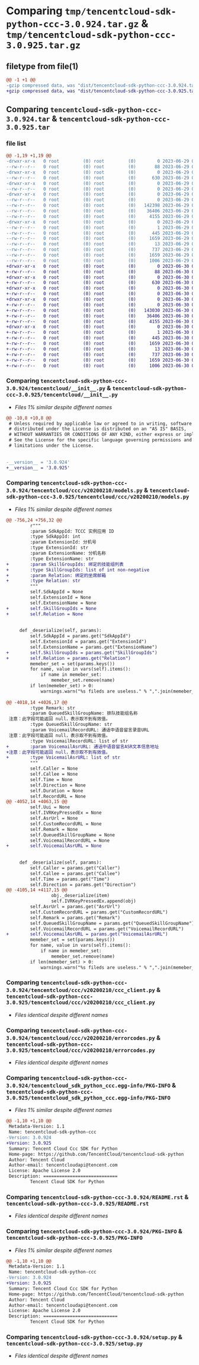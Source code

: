 # Comparing `tmp/tencentcloud-sdk-python-ccc-3.0.924.tar.gz` & `tmp/tencentcloud-sdk-python-ccc-3.0.925.tar.gz`

## filetype from file(1)

```diff
@@ -1 +1 @@
-gzip compressed data, was "dist/tencentcloud-sdk-python-ccc-3.0.924.tar", last modified: Thu Jun 29 00:25:44 2023, max compression
+gzip compressed data, was "dist/tencentcloud-sdk-python-ccc-3.0.925.tar", last modified: Fri Jun 30 02:02:12 2023, max compression
```

## Comparing `tencentcloud-sdk-python-ccc-3.0.924.tar` & `tencentcloud-sdk-python-ccc-3.0.925.tar`

### file list

```diff
@@ -1,19 +1,19 @@
-drwxr-xr-x   0 root         (0) root         (0)        0 2023-06-29 00:25:44.000000 tencentcloud-sdk-python-ccc-3.0.924/
--rw-r--r--   0 root         (0) root         (0)       88 2023-06-29 00:25:44.000000 tencentcloud-sdk-python-ccc-3.0.924/setup.cfg
-drwxr-xr-x   0 root         (0) root         (0)        0 2023-06-29 00:25:44.000000 tencentcloud-sdk-python-ccc-3.0.924/tencentcloud/
--rw-r--r--   0 root         (0) root         (0)      630 2023-06-29 00:25:44.000000 tencentcloud-sdk-python-ccc-3.0.924/tencentcloud/__init__.py
-drwxr-xr-x   0 root         (0) root         (0)        0 2023-06-29 00:25:44.000000 tencentcloud-sdk-python-ccc-3.0.924/tencentcloud/ccc/
--rw-r--r--   0 root         (0) root         (0)        0 2023-06-29 00:25:44.000000 tencentcloud-sdk-python-ccc-3.0.924/tencentcloud/ccc/__init__.py
-drwxr-xr-x   0 root         (0) root         (0)        0 2023-06-29 00:25:44.000000 tencentcloud-sdk-python-ccc-3.0.924/tencentcloud/ccc/v20200210/
--rw-r--r--   0 root         (0) root         (0)        0 2023-06-29 00:25:44.000000 tencentcloud-sdk-python-ccc-3.0.924/tencentcloud/ccc/v20200210/__init__.py
--rw-r--r--   0 root         (0) root         (0)   142398 2023-06-29 00:25:44.000000 tencentcloud-sdk-python-ccc-3.0.924/tencentcloud/ccc/v20200210/models.py
--rw-r--r--   0 root         (0) root         (0)    36406 2023-06-29 00:25:44.000000 tencentcloud-sdk-python-ccc-3.0.924/tencentcloud/ccc/v20200210/ccc_client.py
--rw-r--r--   0 root         (0) root         (0)     4155 2023-06-29 00:25:44.000000 tencentcloud-sdk-python-ccc-3.0.924/tencentcloud/ccc/v20200210/errorcodes.py
-drwxr-xr-x   0 root         (0) root         (0)        0 2023-06-29 00:25:44.000000 tencentcloud-sdk-python-ccc-3.0.924/tencentcloud_sdk_python_ccc.egg-info/
--rw-r--r--   0 root         (0) root         (0)        1 2023-06-29 00:25:44.000000 tencentcloud-sdk-python-ccc-3.0.924/tencentcloud_sdk_python_ccc.egg-info/dependency_links.txt
--rw-r--r--   0 root         (0) root         (0)      445 2023-06-29 00:25:44.000000 tencentcloud-sdk-python-ccc-3.0.924/tencentcloud_sdk_python_ccc.egg-info/SOURCES.txt
--rw-r--r--   0 root         (0) root         (0)     1659 2023-06-29 00:25:44.000000 tencentcloud-sdk-python-ccc-3.0.924/tencentcloud_sdk_python_ccc.egg-info/PKG-INFO
--rw-r--r--   0 root         (0) root         (0)       13 2023-06-29 00:25:44.000000 tencentcloud-sdk-python-ccc-3.0.924/tencentcloud_sdk_python_ccc.egg-info/top_level.txt
--rw-r--r--   0 root         (0) root         (0)      737 2023-06-29 00:25:44.000000 tencentcloud-sdk-python-ccc-3.0.924/README.rst
--rw-r--r--   0 root         (0) root         (0)     1659 2023-06-29 00:25:44.000000 tencentcloud-sdk-python-ccc-3.0.924/PKG-INFO
--rw-r--r--   0 root         (0) root         (0)     1006 2023-06-29 00:25:44.000000 tencentcloud-sdk-python-ccc-3.0.924/setup.py
+drwxr-xr-x   0 root         (0) root         (0)        0 2023-06-30 02:02:12.000000 tencentcloud-sdk-python-ccc-3.0.925/
+-rw-r--r--   0 root         (0) root         (0)       88 2023-06-30 02:02:12.000000 tencentcloud-sdk-python-ccc-3.0.925/setup.cfg
+drwxr-xr-x   0 root         (0) root         (0)        0 2023-06-30 02:02:12.000000 tencentcloud-sdk-python-ccc-3.0.925/tencentcloud/
+-rw-r--r--   0 root         (0) root         (0)      630 2023-06-30 02:02:12.000000 tencentcloud-sdk-python-ccc-3.0.925/tencentcloud/__init__.py
+drwxr-xr-x   0 root         (0) root         (0)        0 2023-06-30 02:02:12.000000 tencentcloud-sdk-python-ccc-3.0.925/tencentcloud/ccc/
+-rw-r--r--   0 root         (0) root         (0)        0 2023-06-30 02:02:12.000000 tencentcloud-sdk-python-ccc-3.0.925/tencentcloud/ccc/__init__.py
+drwxr-xr-x   0 root         (0) root         (0)        0 2023-06-30 02:02:12.000000 tencentcloud-sdk-python-ccc-3.0.925/tencentcloud/ccc/v20200210/
+-rw-r--r--   0 root         (0) root         (0)        0 2023-06-30 02:02:12.000000 tencentcloud-sdk-python-ccc-3.0.925/tencentcloud/ccc/v20200210/__init__.py
+-rw-r--r--   0 root         (0) root         (0)   143030 2023-06-30 02:02:12.000000 tencentcloud-sdk-python-ccc-3.0.925/tencentcloud/ccc/v20200210/models.py
+-rw-r--r--   0 root         (0) root         (0)    36406 2023-06-30 02:02:12.000000 tencentcloud-sdk-python-ccc-3.0.925/tencentcloud/ccc/v20200210/ccc_client.py
+-rw-r--r--   0 root         (0) root         (0)     4155 2023-06-30 02:02:12.000000 tencentcloud-sdk-python-ccc-3.0.925/tencentcloud/ccc/v20200210/errorcodes.py
+drwxr-xr-x   0 root         (0) root         (0)        0 2023-06-30 02:02:12.000000 tencentcloud-sdk-python-ccc-3.0.925/tencentcloud_sdk_python_ccc.egg-info/
+-rw-r--r--   0 root         (0) root         (0)        1 2023-06-30 02:02:12.000000 tencentcloud-sdk-python-ccc-3.0.925/tencentcloud_sdk_python_ccc.egg-info/dependency_links.txt
+-rw-r--r--   0 root         (0) root         (0)      445 2023-06-30 02:02:12.000000 tencentcloud-sdk-python-ccc-3.0.925/tencentcloud_sdk_python_ccc.egg-info/SOURCES.txt
+-rw-r--r--   0 root         (0) root         (0)     1659 2023-06-30 02:02:12.000000 tencentcloud-sdk-python-ccc-3.0.925/tencentcloud_sdk_python_ccc.egg-info/PKG-INFO
+-rw-r--r--   0 root         (0) root         (0)       13 2023-06-30 02:02:12.000000 tencentcloud-sdk-python-ccc-3.0.925/tencentcloud_sdk_python_ccc.egg-info/top_level.txt
+-rw-r--r--   0 root         (0) root         (0)      737 2023-06-30 02:02:12.000000 tencentcloud-sdk-python-ccc-3.0.925/README.rst
+-rw-r--r--   0 root         (0) root         (0)     1659 2023-06-30 02:02:12.000000 tencentcloud-sdk-python-ccc-3.0.925/PKG-INFO
+-rw-r--r--   0 root         (0) root         (0)     1006 2023-06-30 02:02:12.000000 tencentcloud-sdk-python-ccc-3.0.925/setup.py
```

### Comparing `tencentcloud-sdk-python-ccc-3.0.924/tencentcloud/__init__.py` & `tencentcloud-sdk-python-ccc-3.0.925/tencentcloud/__init__.py`

 * *Files 1% similar despite different names*

```diff
@@ -10,8 +10,8 @@
 # Unless required by applicable law or agreed to in writing, software
 # distributed under the License is distributed on an "AS IS" BASIS,
 # WITHOUT WARRANTIES OR CONDITIONS OF ANY KIND, either express or implied.
 # See the License for the specific language governing permissions and
 # limitations under the License.
 
 
-__version__ = '3.0.924'
+__version__ = '3.0.925'
```

### Comparing `tencentcloud-sdk-python-ccc-3.0.924/tencentcloud/ccc/v20200210/models.py` & `tencentcloud-sdk-python-ccc-3.0.925/tencentcloud/ccc/v20200210/models.py`

 * *Files 1% similar despite different names*

```diff
@@ -756,24 +756,32 @@
         r"""
         :param SdkAppId: TCCC 实例应用 ID
         :type SdkAppId: int
         :param ExtensionId: 分机号
         :type ExtensionId: str
         :param ExtensionName: 分机名称
         :type ExtensionName: str
+        :param SkillGroupIds: 绑定的技能组列表
+        :type SkillGroupIds: list of int non-negative
+        :param Relation: 绑定的坐席邮箱
+        :type Relation: str
         """
         self.SdkAppId = None
         self.ExtensionId = None
         self.ExtensionName = None
+        self.SkillGroupIds = None
+        self.Relation = None
 
 
     def _deserialize(self, params):
         self.SdkAppId = params.get("SdkAppId")
         self.ExtensionId = params.get("ExtensionId")
         self.ExtensionName = params.get("ExtensionName")
+        self.SkillGroupIds = params.get("SkillGroupIds")
+        self.Relation = params.get("Relation")
         memeber_set = set(params.keys())
         for name, value in vars(self).items():
             if name in memeber_set:
                 memeber_set.remove(name)
         if len(memeber_set) > 0:
             warnings.warn("%s fileds are useless." % ",".join(memeber_set))
         
@@ -4018,14 +4026,17 @@
         :type Remark: str
         :param QueuedSkillGroupName: 排队技能组名称
 注意：此字段可能返回 null，表示取不到有效值。
         :type QueuedSkillGroupName: str
         :param VoicemailRecordURL: 通话中语音留言录音URL
 注意：此字段可能返回 null，表示取不到有效值。
         :type VoicemailRecordURL: list of str
+        :param VoicemailAsrURL: 通话中语音留言ASR文本信息地址
+注意：此字段可能返回 null，表示取不到有效值。
+        :type VoicemailAsrURL: list of str
         """
         self.Caller = None
         self.Callee = None
         self.Time = None
         self.Direction = None
         self.Duration = None
         self.RecordURL = None
@@ -4052,14 +4063,15 @@
         self.Uui = None
         self.IVRKeyPressedEx = None
         self.AsrUrl = None
         self.CustomRecordURL = None
         self.Remark = None
         self.QueuedSkillGroupName = None
         self.VoicemailRecordURL = None
+        self.VoicemailAsrURL = None
 
 
     def _deserialize(self, params):
         self.Caller = params.get("Caller")
         self.Callee = params.get("Callee")
         self.Time = params.get("Time")
         self.Direction = params.get("Direction")
@@ -4105,14 +4117,15 @@
                 obj._deserialize(item)
                 self.IVRKeyPressedEx.append(obj)
         self.AsrUrl = params.get("AsrUrl")
         self.CustomRecordURL = params.get("CustomRecordURL")
         self.Remark = params.get("Remark")
         self.QueuedSkillGroupName = params.get("QueuedSkillGroupName")
         self.VoicemailRecordURL = params.get("VoicemailRecordURL")
+        self.VoicemailAsrURL = params.get("VoicemailAsrURL")
         memeber_set = set(params.keys())
         for name, value in vars(self).items():
             if name in memeber_set:
                 memeber_set.remove(name)
         if len(memeber_set) > 0:
             warnings.warn("%s fileds are useless." % ",".join(memeber_set))
```

### Comparing `tencentcloud-sdk-python-ccc-3.0.924/tencentcloud/ccc/v20200210/ccc_client.py` & `tencentcloud-sdk-python-ccc-3.0.925/tencentcloud/ccc/v20200210/ccc_client.py`

 * *Files identical despite different names*

### Comparing `tencentcloud-sdk-python-ccc-3.0.924/tencentcloud/ccc/v20200210/errorcodes.py` & `tencentcloud-sdk-python-ccc-3.0.925/tencentcloud/ccc/v20200210/errorcodes.py`

 * *Files identical despite different names*

### Comparing `tencentcloud-sdk-python-ccc-3.0.924/tencentcloud_sdk_python_ccc.egg-info/PKG-INFO` & `tencentcloud-sdk-python-ccc-3.0.925/tencentcloud_sdk_python_ccc.egg-info/PKG-INFO`

 * *Files 1% similar despite different names*

```diff
@@ -1,10 +1,10 @@
 Metadata-Version: 1.1
 Name: tencentcloud-sdk-python-ccc
-Version: 3.0.924
+Version: 3.0.925
 Summary: Tencent Cloud Ccc SDK for Python
 Home-page: https://github.com/TencentCloud/tencentcloud-sdk-python
 Author: Tencent Cloud
 Author-email: tencentcloudapi@tencent.com
 License: Apache License 2.0
 Description: ============================
         Tencent Cloud SDK for Python
```

### Comparing `tencentcloud-sdk-python-ccc-3.0.924/README.rst` & `tencentcloud-sdk-python-ccc-3.0.925/README.rst`

 * *Files identical despite different names*

### Comparing `tencentcloud-sdk-python-ccc-3.0.924/PKG-INFO` & `tencentcloud-sdk-python-ccc-3.0.925/PKG-INFO`

 * *Files 1% similar despite different names*

```diff
@@ -1,10 +1,10 @@
 Metadata-Version: 1.1
 Name: tencentcloud-sdk-python-ccc
-Version: 3.0.924
+Version: 3.0.925
 Summary: Tencent Cloud Ccc SDK for Python
 Home-page: https://github.com/TencentCloud/tencentcloud-sdk-python
 Author: Tencent Cloud
 Author-email: tencentcloudapi@tencent.com
 License: Apache License 2.0
 Description: ============================
         Tencent Cloud SDK for Python
```

### Comparing `tencentcloud-sdk-python-ccc-3.0.924/setup.py` & `tencentcloud-sdk-python-ccc-3.0.925/setup.py`

 * *Files identical despite different names*


